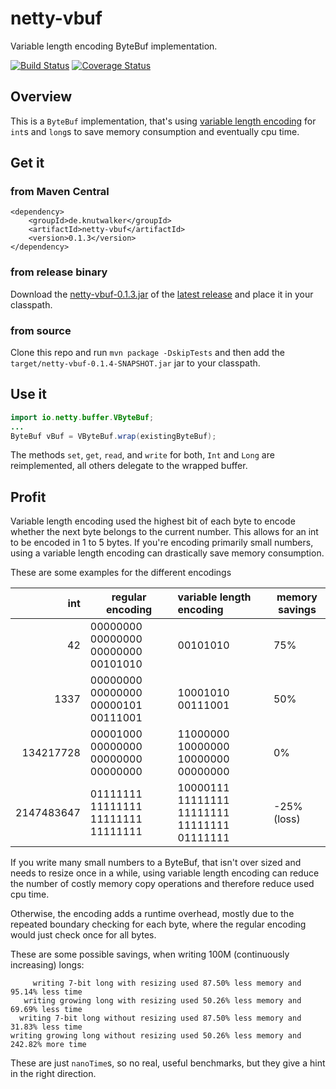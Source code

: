 netty-vbuf
==========

Variable length encoding ByteBuf implementation.

[![Build Status](https://travis-ci.org/knutwalker/netty-vbuf.svg?branch=master)](https://travis-ci.org/knutwalker/netty-vbuf)
[![Coverage Status](https://img.shields.io/coveralls/knutwalker/netty-vbuf.svg)](https://coveralls.io/r/knutwalker/netty-vbuf)

Overview
--------

This is a `ByteBuf` implementation, that's using [variable length encoding](http://en.wikipedia.org/wiki/Variable-length_quantity) for `int`s and `long`s to save memory consumption and eventually cpu time.


## Get it

### from Maven Central

    <dependency>
        <groupId>de.knutwalker</groupId>
        <artifactId>netty-vbuf</artifactId>
        <version>0.1.3</version>
    </dependency>


### from release binary

Download the [netty-vbuf-0.1.3.jar](https://github.com/knutwalker/netty-vbuf/releases/download/v0.1.3/netty-vbuf-0.1.3.jar) of the [latest release](https://github.com/knutwalker/netty-vbuf/releases/tag/v0.1.3)
and place it in your classpath.

### from source

Clone this repo and run `mvn package -DskipTests` and then add the `target/netty-vbuf-0.1.4-SNAPSHOT.jar` jar to your classpath.


## Use it

```java
import io.netty.buffer.VByteBuf;
...
ByteBuf vBuf = VByteBuf.wrap(existingByteBuf);
```

The methods `set`, `get`, `read`, and `write` for both, `Int` and `Long` are reimplemented, all others delegate to the wrapped buffer.


## Profit

Variable length encoding used the highest bit of each byte to encode whether the next byte
 belongs to the current number. This allows for an int to be encoded in 1 to 5 bytes.
If you're encoding primarily small numbers, using a variable length encoding can drastically save memory consumption.

These are some examples for the different encodings


int        | regular encoding                    | variable length encoding                     | memory savings
----------:|-------------------------------------|:---------------------------------------------|----------------
42         | 00000000 00000000 00000000 00101010 | 00101010                                     | 75%
1337       | 00000000 00000000 00000101 00111001 | 10001010 00111001                            | 50%
134217728  | 00001000 00000000 00000000 00000000 | 11000000 10000000 10000000 00000000          | 0%
2147483647 | 01111111 11111111 11111111 11111111 | 10000111 11111111 11111111 11111111 01111111 | -25% (loss)


If you write many small numbers to a ByteBuf, that isn't over sized and needs to resize once in a while,
using variable length encoding can reduce the number of costly memory copy operations and therefore reduce used cpu time.

Otherwise, the encoding adds a runtime overhead, mostly due to the repeated boundary checking for each byte, where the regular encoding would just check once for all bytes.

These are some possible savings, when writing 100M (continuously increasing) longs:

         writing 7-bit long with resizing used 87.50% less memory and 95.14% less time
       writing growing long with resizing used 50.26% less memory and 69.69% less time
      writing 7-bit long without resizing used 87.50% less memory and 31.83% less time
    writing growing long without resizing used 50.26% less memory and 242.82% more time

These are just `nanoTime`s, so no real, useful benchmarks, but they give a hint in the right direction.
